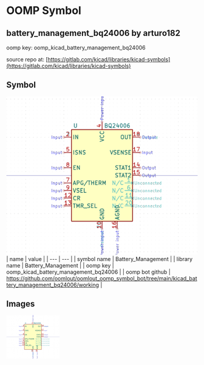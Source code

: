 # OOMP Symbol  
## battery_management_bq24006  by arturo182  
  
oomp key: oomp_kicad_battery_management_bq24006  
  
source repo at: [https://gitlab.com/kicad/libraries/kicad-symbols](https://gitlab.com/kicad/libraries/kicad-symbols)  
## Symbol  
  
[![working.png](working_600.png)](working.png)  
| name | value | 
| --- | --- | 
| symbol name | Battery_Management | 
| library name | Battery_Management | 
| oomp key | oomp_kicad_battery_management_bq24006 | 
| oomp bot github | https://github.com/oomlout/oomlout_oomp_symbol_bot/tree/main/kicad_battery_management_bq24006/working | 
## Images  
  
[![working.png](working_140.png)](working.png)  
